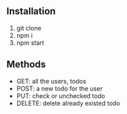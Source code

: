 ## Installation

1. git clone
2. npm i
3. npm start

## Methods

- GET: all the users, todos
- POST: a new todo for the user
- PUT: check or unchecked todo
- DELETE: delete already existed todo
